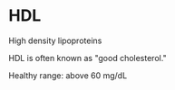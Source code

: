 # HDL 

High density lipoproteins

HDL is often known as "good cholesterol."

Healthy range: above 60 mg/dL